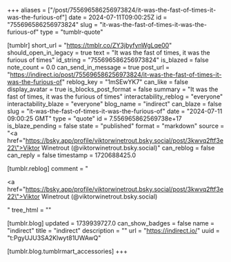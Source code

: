 +++
aliases = ["/post/755696586256973824/it-was-the-fast-of-times-it-was-the-furious-of"]
date = 2024-07-11T09:00:25Z
id = "755696586256973824"
slug = "it-was-the-fast-of-times-it-was-the-furious-of"
type = "tumblr-quote"

[tumblr]
short_url = "https://tmblr.co/ZY3jbyfynWgLqe00"
should_open_in_legacy = true
text = "It was the fast of times, it was the furious of times"
id_string = "755696586256973824"
is_blazed = false
note_count = 0.0
can_send_in_message = true
post_url = "https://indirect.io/post/755696586256973824/it-was-the-fast-of-times-it-was-the-furious-of"
reblog_key = "1mSEwYK7"
can_like = false
display_avatar = true
is_blocks_post_format = false
summary = "It was the fast of times, it was the furious of times"
interactability_reblog = "everyone"
interactability_blaze = "everyone"
blog_name = "indirect"
can_blaze = false
slug = "it-was-the-fast-of-times-it-was-the-furious-of"
date = "2024-07-11 09:00:25 GMT"
type = "quote"
id = 7.556965862569738e+17
is_blaze_pending = false
state = "published"
format = "markdown"
source = "<a href=\"https://bsky.app/profile/viktorwinetrout.bsky.social/post/3kwvq2ftf3e22\">Viktor Winetrout (@viktorwinetrout.bsky.social)</a>"
can_reblog = false
can_reply = false
timestamp = 1720688425.0

[tumblr.reblog]
comment = "<p><a href=\"https://bsky.app/profile/viktorwinetrout.bsky.social/post/3kwvq2ftf3e22\">Viktor Winetrout (@viktorwinetrout.bsky.social)</a></p>"
tree_html = ""

[tumblr.blog]
updated = 1739939727.0
can_show_badges = false
name = "indirect"
title = "indirect"
description = ""
url = "https://indirect.io/"
uuid = "t:PgyUJU3SA2Klwyt81UWAwQ"

[tumblr.blog.tumblrmart_accessories]
+++
